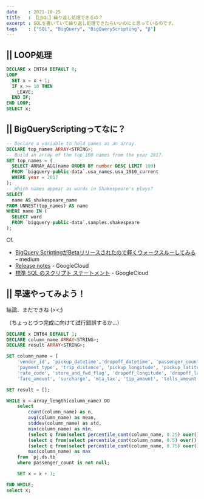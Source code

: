 ```yaml
---
date    : 2021-10-25
title   : 【🔎SQL】繰り返し処理できるの？
excerpt : SQLを書いていて繰り返し処理できたらいいのにと思っているのです。
tags    : ["SQL", "BigQuery", "BigQueryScripting", "β"]
---
```

## || LOOP処理
```SQL
DECLARE x INT64 DEFAULT 0;
LOOP
  SET x = x + 1;
  IF x >= 10 THEN
    LEAVE;
  END IF;
END LOOP;
SELECT x;
```

## || BigQueryScriptingってなに？
```SQL
-- Declare a variable to hold names as an array.
DECLARE top_names ARRAY<STRING>;
-- Build an array of the top 100 names from the year 2017.
SET top_names = (
  SELECT ARRAY_AGG(name ORDER BY number DESC LIMIT 100)
  FROM `bigquery-public-data`.usa_names.usa_1910_current
  WHERE year = 2017
);
-- Which names appear as words in Shakespeare's plays?
SELECT
  name AS shakespeare_name
FROM UNNEST(top_names) AS name
WHERE name IN (
  SELECT word
  FROM `bigquery-public-data`.samples.shakespeare
);
```
Cf.
+ [BigQuery ScriptingがBetaリリースされたので軽くウォークスルーしてみる
](https://medium.com/google-cloud-jp/bigquery-scripting%E3%81%8Cbeta%E3%83%AA%E3%83%AA%E3%83%BC%E3%82%B9%E3%81%95%E3%82%8C%E3%81%9F%E3%81%AE%E3%81%A7%E8%BB%BD%E3%81%8F%E3%82%A6%E3%82%A9%E3%83%BC%E3%82%AF%E3%82%B9%E3%83%AB%E3%83%BC%E3%81%97%E3%81%A6%E3%81%BF%E3%82%8B-1408bab2c026) - medium
+ [Release notes](https://cloud.google.com/bigquery/docs/release-notes) - GoogleCloud
+ [標準 SQL のスクリプト ステートメント](https://cloud.google.com/bigquery/docs/reference/standard-sql/scripting) - GoogleCloud

## || 早速やってみよう！

結論、まだできね (><;)

（ちょっとづつ完成に向けて試行錯誤するか...）

```SQL
DECLARE x INT64 DEFAULT 1;
DECLARE column_name ARRAY<STRING>;
DECLARE result ARRAY<STRING>;

SET column_name = [
    'vendor_id', 'pickup_datetime','dropoff_datetime', 'passenger_count',
    'payment_type', 'trip_distance', 'pickup_longitude', 'pickup_latitude',
    'rate_code', 'store_and_fwd_flag', 'dropoff_longitude', 'dropoff_latitude', 	
    'fare_amount', 'surcharge', 'mta_tax', 'tip_amount', 'tolls_amount', 'total_amount'];

SET result = [];

WHILE x < array_length(column_name) DO
    select
        count(column_name) as n,
        avg(column_name) as mean,
        stddev(column_name) as std,
        min(column_name) as min,
        (select q from(select percentile_cont(column_name, 0.25) over() as q from `pj.ds.tb`) group by q) as first_quartile,
        (select q from(select percentile_cont(column_name, 0.5) over() as q from `pj.ds.tb`) group by q) as median,
        (select q from(select percentile_cont(column_name, 0.75) over() as q from `pj.ds.tb`) group by q) as thrd_quartile,
        max(column_name) as max
    from `pj.ds.tb`
    where passenger_count is not null;

    SET x = x + 1;

END WHILE;
select x;
```
